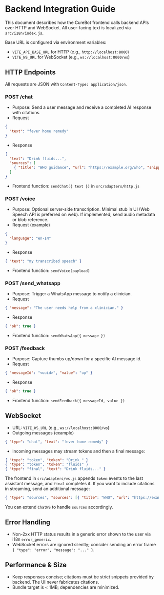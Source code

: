 # Backend Integration Guide

This document describes how the CureBot frontend calls backend APIs over HTTP and WebSocket. All user-facing text is localized via `src/i18n/index.js`.

Base URL is configured via environment variables:
- `VITE_API_BASE_URL` for HTTP (e.g., `http://localhost:8000`)
- `VITE_WS_URL` for WebSocket (e.g., `ws://localhost:8000/ws`)

## HTTP Endpoints

All requests are JSON with `Content-Type: application/json`.

### POST /chat
- Purpose: Send a user message and receive a completed AI response with citations.
- Request
```json
{
  "text": "fever home remedy"
}
```
- Response
```json
{
  "text": "Drink fluids...",
  "sources": [
    { "title": "WHO guidance", "url": "https://example.org/who", "snippet": "Drink clean water..." }
  ]
}
```
- Frontend function: `sendChat({ text })` in `src/adapters/http.js`

### POST /voice
- Purpose: Optional server-side transcription. Minimal stub in UI (Web Speech API is preferred on web). If implemented, send audio metadata or blob reference.
- Request (example)
```json
{
  "language": "en-IN"
}
```
- Response
```json
{ "text": "my transcribed speech" }
```
- Frontend function: `sendVoice(payload)`

### POST /send_whatsapp
- Purpose: Trigger a WhatsApp message to notify a clinician.
- Request
```json
{ "message": "The user needs help from a clinician." }
```
- Response
```json
{ "ok": true }
```
- Frontend function: `sendWhatsApp({ message })`

### POST /feedback
- Purpose: Capture thumbs up/down for a specific AI message id.
- Request
```json
{ "messageId": "<uuid>", "value": "up" }
```
- Response
```json
{ "ok": true }
```
- Frontend function: `sendFeedback({ messageId, value })`

## WebSocket

- URL: `VITE_WS_URL` (e.g., `ws://localhost:8000/ws`)
- Outgoing messages (example)
```json
{ "type": "chat", "text": "fever home remedy" }
```
- Incoming messages may stream tokens and then a final message:
```json
{ "type": "token", "token": "Drink " }
{ "type": "token", "token": "fluids" }
{ "type": "final", "text": "Drink fluids..." }
```
The frontend in `src/adapters/ws.js` appends `token` events to the last assistant message, and `final` completes it. If you want to include citations in streaming, send an additional message:
```json
{ "type": "sources", "sources": [{ "title": "WHO", "url": "https://example.org", "snippet": "..." }] }
```
You can extend `ChatWS` to handle `sources` accordingly.

## Error Handling
- Non-2xx HTTP status results in a generic error shown to the user via i18n `error_generic`.
- WebSocket errors are ignored silently; consider sending an error frame `{ "type": "error", "message": "..." }`.

## Performance & Size
- Keep responses concise; citations must be strict snippets provided by backend. The UI never fabricates citations.
- Bundle target is < 1MB; dependencies are minimized.
